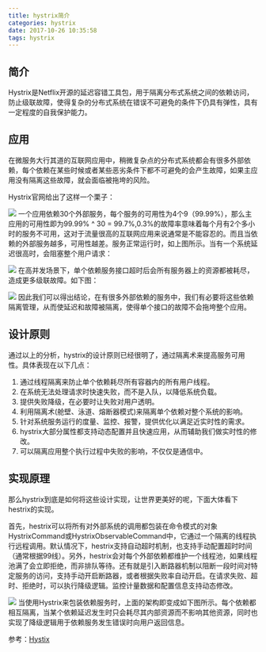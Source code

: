 ```yaml
---
title: hystrix简介
categories: hystrix
date: 2017-10-26 10:35:58
tags: hystrix
---
```


## 简介
Hystrix是Netflix开源的延迟容错工具包，用于隔离分布式系统之间的依赖访问，防止级联故障，使得复杂的分布式系统在错误不可避免的条件下仍具有弹性，具有一定程度的自我保护能力。

## 应用
在微服务大行其道的互联网应用中，稍微复杂点的分布式系统都会有很多外部依赖，每个依赖在某些时候或者某些恶劣条件下都不可避免的会产生故障，如果主应用没有隔离这些故障，就会面临被拖垮的风险。

Hystrix官网给出了这样一个栗子：

![](https://clouder123.oss-cn-beijing.aliyuncs.com/hestrix1.png
)
一个应用依赖30个外部服务，每个服务的可用性为4个9（99.99%），那么主应用的可用性即为99.99% ^ 30 = 99.7%,0.3%的故障率意味着每个月有2个多小时的服务不可用，这对于流量很高的互联网应用来说通常是不能容忍的。而且当依赖的外部服务越多，可用性越差。服务正常运行时，如上图所示。当有一个系统延迟很高时，会阻塞整个用户请求：

![](https://clouder123.oss-cn-beijing.aliyuncs.com/hestrix2.png
)
在高并发场景下，单个依赖服务接口超时后会所有服务器上的资源都被耗尽，造成更多级联故障。如下图：

![](https://clouder123.oss-cn-beijing.aliyuncs.com/hestrix3.png
)
因此我们可以得出结论，在有很多外部依赖的服务中，我们有必要将这些依赖隔离管理，从而使延迟和故障被隔离，使得单个接口的故障不会拖垮整个应用。

## 设计原则

通过以上的分析，hystrix的设计原则已经很明了，通过隔离术来提高服务可用性。具体表现在以下几点：

1. 通过线程隔离来防止单个依赖耗尽所有容器内的所有用户线程。
2. 在系统无法处理请求时快速失败，而不是入队，以降低系统负载。
3. 提供失败降级，在必要时让失败对用户透明。
4. 利用隔离术(舱壁、泳道、熔断器模式)来隔离单个依赖对整个系统的影响。
5. 针对系统服务运行的度量、监控、报警，提供优化以满足近实时性的需求。
6. hystrix大部分属性都支持动态配置并且快速应用，从而辅助我们做实时性的修改。
7. 可以隔离应用整个执行过程中失败的影响，不仅仅是通信中。

## 实现原理
那么hystrix到底是如何将这些设计实现，让世界更美好的呢，下面大体看下hestrix的实现。

首先，hestrix可以将所有对外部系统的调用都包装在命令模式的对象HystrixCommand或HystrixObservableCommand中，它通过一个隔离的线程执行远程调用。默认情况下，hestrix支持自动超时机制，也支持手动配置超时时间（通常根据99线）。另外，hestrix会对每个外部依赖都维护一个线程池，如果线程池满了会立即拒绝，而非排队等待。还有就是引入断路器机制以阻断一段时间对特定服务的访问，支持手动开启断路器，或者根据失败率自动开启。在请求失败、超时、拒绝时，可以执行降级逻辑。监控计量数据和配置信息支持动态修改。

![](https://clouder123.oss-cn-beijing.aliyuncs.com/hystix4.png
)
当使用Hystrix来包装依赖服务时，上面的架构即变成如下图所示。每个依赖都相互隔离，当某个依赖延迟发生时只会耗尽其内部资源而不影响其他资源，同时也实现了降级逻辑用于依赖服务发生错误时向用户返回信息。

参考：[Hystix](https://github.com/Netflix/Hystrix/wiki)

